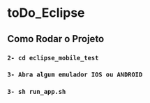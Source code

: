 # toDo_Eclipse
## Como Rodar o Projeto

### `2- cd eclipse_mobile_test`
### `3- Abra algum emulador IOS ou ANDROID`
### `3- sh run_app.sh`
